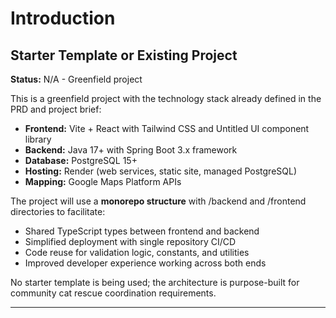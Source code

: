 # Introduction

## Starter Template or Existing Project

**Status:** N/A - Greenfield project

This is a greenfield project with the technology stack already defined in the PRD and project brief:

- **Frontend:** Vite + React with Tailwind CSS and Untitled UI component library
- **Backend:** Java 17+ with Spring Boot 3.x framework
- **Database:** PostgreSQL 15+
- **Hosting:** Render (web services, static site, managed PostgreSQL)
- **Mapping:** Google Maps Platform APIs

The project will use a **monorepo structure** with /backend and /frontend directories to facilitate:
- Shared TypeScript types between frontend and backend
- Simplified deployment with single repository CI/CD
- Code reuse for validation logic, constants, and utilities
- Improved developer experience working across both ends

No starter template is being used; the architecture is purpose-built for community cat rescue coordination requirements.

---
